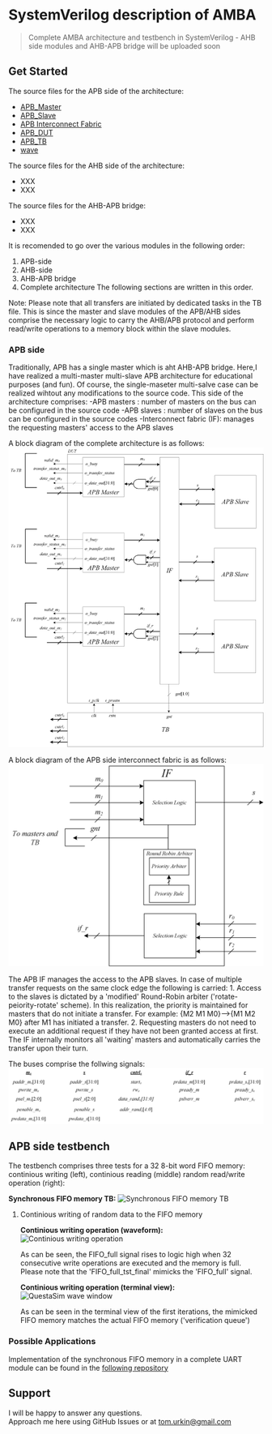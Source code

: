 # SystemVerilog description of AMBA 

> Complete AMBA architecture and testbench in SystemVerilog - AHB side modules and AHB-APB bridge will be uploaded soon  

## Get Started

The source files for the APB side of the architecture:

- [APB_Master](./APB_Master.sv)
- [APB_Slave](./APB_Slave.sv)
- [APB Interconnect Fabric](./interconnect_fabric.sv)
- [APB_DUT](./APB_DUT.sv)
- [APB_TB](./APB_TB.sv)
- [wave](./wave.sv)

The source files for the AHB side of the architecture:

- XXX
- XXX

The source files for the AHB-APB bridge:

- XXX
- XXX

It is recomended to go over the various modules in the following order:
1. APB-side
2. AHB-side
3. AHB-APB bridge
4. Complete architecture
The following sections are written in this order.

Note: Please note that all transfers are initiated by dedicated tasks in the TB file. This is since the master and slave modules of the APB/AHB sides comprise the necessary logic to carry the AHB/APB protocol and perform read/write operations to a memory block within the slave modules.

### APB side 
Traditionally, APB has a single master which is aht AHB-APB bridge. Here,I have realized a multi-master multi-slave APB architecture for educational purposes (and fun). Of course, the single-maseter multi-salve case can be realized wihtout any modifications to the source code.
This side of the architecture comprises:
	-APB masters : number of masters on the bus can be configured in the source code
	-APB slaves : number of slaves on the bus can be configured in the source codes
	-Interconnect fabric (IF): manages the requesting masters' access to the APB slaves
	
A block diagram of the complete architecture is as follows:
	![APB_arch](./docs/APB_arch.jpg) 

A block diagram of the APB side interconnect fabric is as follows:
	![IF_APB](./docs/IF_APB.jpg) 

The APB IF manages the access to the APB slaves. In case of multiple transfer requests on the same clock edge the following is carried:
	1. Access to the slaves is dictated by a 'modified' Round-Robin arbiter ('rotate-peiority-rotate' scheme). In this realization, the priority is maintained for masters that do not initiate a transfer.
	   For example: {M2 M1 M0}-->{M1 M2 M0} after M1 has initiated a transfer.
	2. Requesting masters do not need to execute an additional request if they have not been granted access at first. The IF internally monitors all 'waiting' masters and automatically carries the transfer upon their turn.

The buses comprise the follwing signals:
	![APB_buses](./docs/APB_buses.jpg) 



## APB side testbench

The testbench comprises three tests for a 32 8-bit word FIFO memory: continious writing (left), continious reading (middle) random read/write operation (right):

**Synchronous FIFO memory TB:**
	![Synchronous FIFO memory TB](./docs/synchronous_read_write_mix.JPG) 


1.	Continious writing of random data to the FIFO memory

	**Continious writing operation (waveform):**
		![Continious writing operation](./docs/synchronous_write.JPG) 

	As can be seen, the FIFO_full signal rises to logic high when 32 consecutive write operations are executed and the memory is full. 
	Please note that the 'FIFO_full_tst_final' mimicks the 'FIFO_full' signal.

	**Continious writing operation (terminal view):**
		![QuestaSim wave window](./docs/synchronous_write_terminal.JPG)  
	
	As can be seen in the terminal view of the first iterations, the mimicked FIFO memory matches the actual FIFO memory ('verification queue')	

### Possible Applications

Implementation of the synchronous FIFO memory in a complete UART module can be found in the [following repository](https://github.com/tom-urkin/UART)

## Support

I will be happy to answer any questions.  
Approach me here using GitHub Issues or at tom.urkin@gmail.com